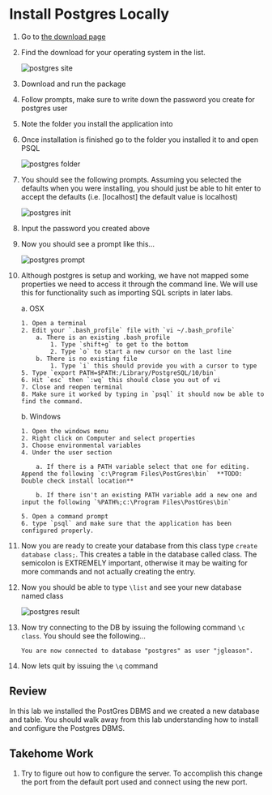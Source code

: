 # Install Postgres Locally

1. Go to [the download page](https://www.postgresql.org/download)
2. Find the download for your operating system in the list. 

    ![postgres site](https://bitbucket.org/jgleason/cbus-state-sql/raw/HEAD/labs/resources/lab1/postgres_site.png "Site List")

3. Download and run the package
4. Follow prompts, make sure to write down the password you create for postgres user
5. Note the folder you install the application into
6. Once installation is finished go to the folder you installed it to and open PSQL

    ![postgres folder](https://bitbucket.org/jgleason/cbus-state-sql/raw/HEAD/labs/resources/lab1/postgres_folder.png "Postgress Folder")

7. You should see the following prompts. Assuming you selected the defaults when you were installing, you should just be able to hit enter to accept the defaults (i.e. [localhost] the default value is localhost)

    ![postgres init](https://bitbucket.org/jgleason/cbus-state-sql/raw/HEAD/labs/resources/lab1/postgres_config.png "Postgres Config")

8. Input the password you created above
9. Now you should see a prompt like this…

    ![postgres prompt](https://bitbucket.org/jgleason/cbus-state-sql/raw/HEAD/labs/resources/lab1/postgres_prompt.png "Postgres Prompt")

10. Although postgres is setup and working, we have not mapped some properties we need to access it through the command line. We will use this for functionality such as importing SQL scripts in later labs.

    a. OSX

        1. Open a terminal 
        2. Edit your `.bash_profile` file with `vi ~/.bash_profile`
            a. There is an existing .bash_profile
                1. Type `shift+g` to get to the bottom
                2. Type `o` to start a new cursor on the last line
            b. There is no existing file
                1. Type `i` this should provide you with a cursor to type
        5. Type `export PATH=$PATH:/Library/PostgreSQL/10/bin`
        6. Hit `esc` then `:wq` this should close you out of vi
        7. Close and reopen terminal
        8. Make sure it worked by typing in `psql` it should now be able to find the command.
  
    b. Windows

        1. Open the windows menu
        2. Right click on Computer and select properties
        3. Choose environmental variables
        4. Under the user section 
      
            a. If there is a PATH variable select that one for editing. Append the following `c:\Program Files\PostGres\bin`  **TODO: Double check install location**

            b. If there isn't an existing PATH variable add a new one and input the following `%PATH%;c:\Program Files\PostGres\bin`

        5. Open a command prompt
        6. type `psql` and make sure that the application has been configured properly.    

11. Now you are ready to create your database from this class type `create database class;`. This creates a table in the database called class. The semicolon is EXTREMELY important, otherwise it may be waiting for more commands and not actually creating the entry.
12. Now you should be able to type `\list` and see your new database named class

    ![postgres result](https://bitbucket.org/jgleason/cbus-state-sql/raw/HEAD/labs/resources/lab1/postgres_result_add_class.png "Postgres Class")

13. Now try connecting to the DB by issuing the following command `\c class`. You should see the following...

        You are now connected to database "postgres" as user "jgleason".

14. Now lets quit by issuing the `\q` command        

## Review ##

In this lab we installed the PostGres DBMS and we created a new database and table. You should walk away from this lab understanding how to install and configure the Postgres DBMS.

## Takehome Work

1. Try to figure out how to configure the server. To accomplish this change the port from the default port used and connect using the new port. 
